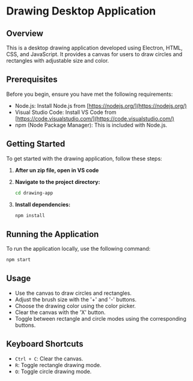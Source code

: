 # Drawing Desktop Application

## Overview

This is a desktop drawing application developed using Electron, HTML, CSS, and JavaScript. It provides a canvas for users to draw circles and rectangles with adjustable size and color.

## Prerequisites

Before you begin, ensure you have met the following requirements:

- Node.js: Install Node.js from [https://nodejs.org/](https://nodejs.org/)
- Visual Studio Code: Install VS Code from [https://code.visualstudio.com/](https://code.visualstudio.com/)
- npm (Node Package Manager): This is included with Node.js.

## Getting Started

To get started with the drawing application, follow these steps:

1. **After un zip file, open in VS code**

2. **Navigate to the project directory:**

    ```bash
    cd drawing-app
    ```

3. **Install dependencies:**

    ```bash
    npm install
    ```

## Running the Application

To run the application locally, use the following command:

```bash
npm start
```


## Usage

- Use the canvas to draw circles and rectangles.
- Adjust the brush size with the '+' and '-' buttons.
- Choose the drawing color using the color picker.
- Clear the canvas with the 'X' button.
- Toggle between rectangle and circle modes using the corresponding buttons.

## Keyboard Shortcuts

- `Ctrl + C`: Clear the canvas.
- `R`: Toggle rectangle drawing mode.
- `O`: Toggle circle drawing mode.

